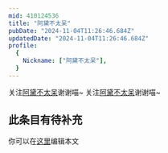 ```yaml
---
mid: 410124536
title: "阿黛不太呆"
pubDate: "2024-11-04T11:26:46.684Z"
updatedDate: "2024-11-04T11:26:46.684Z"
profile:
  {
    Nickname: ["阿黛不太呆"],
  }
---
```


关注[阿黛不太呆](https://space.bilibili.com/410124536)谢谢喵~ 关注[阿黛不太呆](https://space.bilibili.com/410124536)谢谢喵~

## 此条目有待补充
你可以在[这里](https://github.com/Yuhanawa/VTuber.ICU/edit/master/src/content/v/阿黛不太呆/index.md)编辑本文
